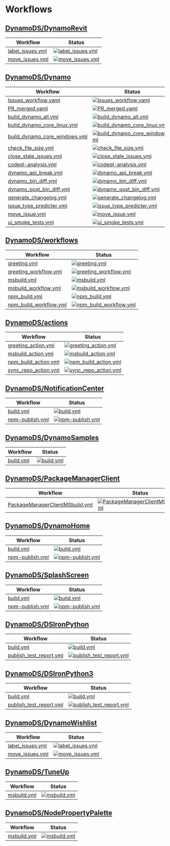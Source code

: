 # Workflows

## [DynamoDS/DynamoRevit](https://github.com/DynamoDS/DynamoRevit)

Workflow | Status
---------|--------
[label_issues.yml](https://github.com/DynamoDS/DynamoRevit/actions/workflows/label_issues.yml) | [![label_issues.yml](https://github.com/DynamoDS/DynamoRevit/actions/workflows/label_issues.yml/badge.svg)](https://github.com/DynamoDS/DynamoRevit/actions/workflows/label_issues.yml)
[move_issues.yml](https://github.com/DynamoDS/DynamoRevit/actions/workflows/move_issues.yml) | [![move_issues.yml](https://github.com/DynamoDS/DynamoRevit/actions/workflows/move_issues.yml/badge.svg)](https://github.com/DynamoDS/DynamoRevit/actions/workflows/move_issues.yml)

## [DynamoDS/Dynamo](https://github.com/DynamoDS/Dynamo)

Workflow | Status
---------|--------
[Issues_workflow.yaml](https://github.com/DynamoDS/Dynamo/actions/workflows/Issues_workflow.yaml) | [![Issues_workflow.yaml](https://github.com/DynamoDS/Dynamo/actions/workflows/Issues_workflow.yaml/badge.svg)](https://github.com/DynamoDS/Dynamo/actions/workflows/Issues_workflow.yaml)
[PR_merged.yaml](https://github.com/DynamoDS/Dynamo/actions/workflows/PR_merged.yaml) | [![PR_merged.yaml](https://github.com/DynamoDS/Dynamo/actions/workflows/PR_merged.yaml/badge.svg)](https://github.com/DynamoDS/Dynamo/actions/workflows/PR_merged.yaml)
[build_dynamo_all.yml](https://github.com/DynamoDS/Dynamo/actions/workflows/build_dynamo_all.yml) | [![build_dynamo_all.yml](https://github.com/DynamoDS/Dynamo/actions/workflows/build_dynamo_all.yml/badge.svg)](https://github.com/DynamoDS/Dynamo/actions/workflows/build_dynamo_all.yml)
[build_dynamo_core_linux.yml](https://github.com/DynamoDS/Dynamo/actions/workflows/build_dynamo_core_linux.yml) | [![build_dynamo_core_linux.yml](https://github.com/DynamoDS/Dynamo/actions/workflows/build_dynamo_core_linux.yml/badge.svg)](https://github.com/DynamoDS/Dynamo/actions/workflows/build_dynamo_core_linux.yml)
[build_dynamo_core_windows.yml](https://github.com/DynamoDS/Dynamo/actions/workflows/build_dynamo_core_windows.yml) | [![build_dynamo_core_windows.yml](https://github.com/DynamoDS/Dynamo/actions/workflows/build_dynamo_core_windows.yml/badge.svg)](https://github.com/DynamoDS/Dynamo/actions/workflows/build_dynamo_core_windows.yml)
[check_file_size.yml](https://github.com/DynamoDS/Dynamo/actions/workflows/check_file_size.yml) | [![check_file_size.yml](https://github.com/DynamoDS/Dynamo/actions/workflows/check_file_size.yml/badge.svg)](https://github.com/DynamoDS/Dynamo/actions/workflows/check_file_size.yml)
[close_stale_issues.yml](https://github.com/DynamoDS/Dynamo/actions/workflows/close_stale_issues.yml) | [![close_stale_issues.yml](https://github.com/DynamoDS/Dynamo/actions/workflows/close_stale_issues.yml/badge.svg)](https://github.com/DynamoDS/Dynamo/actions/workflows/close_stale_issues.yml)
[codeql-analysis.yml](https://github.com/DynamoDS/Dynamo/actions/workflows/codeql-analysis.yml) | [![codeql-analysis.yml](https://github.com/DynamoDS/Dynamo/actions/workflows/codeql-analysis.yml/badge.svg)](https://github.com/DynamoDS/Dynamo/actions/workflows/codeql-analysis.yml)
[dynamo_api_break.yml](https://github.com/DynamoDS/Dynamo/actions/workflows/dynamo_api_break.yml) | [![dynamo_api_break.yml](https://github.com/DynamoDS/Dynamo/actions/workflows/dynamo_api_break.yml/badge.svg)](https://github.com/DynamoDS/Dynamo/actions/workflows/dynamo_api_break.yml)
[dynamo_bin_diff.yml](https://github.com/DynamoDS/Dynamo/actions/workflows/dynamo_bin_diff.yml) | [![dynamo_bin_diff.yml](https://github.com/DynamoDS/Dynamo/actions/workflows/dynamo_bin_diff.yml/badge.svg)](https://github.com/DynamoDS/Dynamo/actions/workflows/dynamo_bin_diff.yml)
[dynamo_post_bin_diff.yml](https://github.com/DynamoDS/Dynamo/actions/workflows/dynamo_post_bin_diff.yml) | [![dynamo_post_bin_diff.yml](https://github.com/DynamoDS/Dynamo/actions/workflows/dynamo_post_bin_diff.yml/badge.svg)](https://github.com/DynamoDS/Dynamo/actions/workflows/dynamo_post_bin_diff.yml)
[generate_changelog.yml](https://github.com/DynamoDS/Dynamo/actions/workflows/generate_changelog.yml) | [![generate_changelog.yml](https://github.com/DynamoDS/Dynamo/actions/workflows/generate_changelog.yml/badge.svg)](https://github.com/DynamoDS/Dynamo/actions/workflows/generate_changelog.yml)
[issue_type_predicter.yml](https://github.com/DynamoDS/Dynamo/actions/workflows/issue_type_predicter.yml) | [![issue_type_predicter.yml](https://github.com/DynamoDS/Dynamo/actions/workflows/issue_type_predicter.yml/badge.svg)](https://github.com/DynamoDS/Dynamo/actions/workflows/issue_type_predicter.yml)
[move_issue.yml](https://github.com/DynamoDS/Dynamo/actions/workflows/move_issue.yml) | [![move_issue.yml](https://github.com/DynamoDS/Dynamo/actions/workflows/move_issue.yml/badge.svg)](https://github.com/DynamoDS/Dynamo/actions/workflows/move_issue.yml)
[ui_smoke_tests.yml](https://github.com/DynamoDS/Dynamo/actions/workflows/ui_smoke_tests.yml) | [![ui_smoke_tests.yml](https://github.com/DynamoDS/Dynamo/actions/workflows/ui_smoke_tests.yml/badge.svg)](https://github.com/DynamoDS/Dynamo/actions/workflows/ui_smoke_tests.yml)

## [DynamoDS/workflows](https://github.com/DynamoDS/workflows)

Workflow | Status
---------|--------
[greeting.yml](https://github.com/DynamoDS/workflows/actions/workflows/greeting.yml) | [![greeting.yml](https://github.com/DynamoDS/workflows/actions/workflows/greeting.yml/badge.svg)](https://github.com/DynamoDS/workflows/actions/workflows/greeting.yml)
[greeting_workflow.yml](https://github.com/DynamoDS/workflows/actions/workflows/greeting_workflow.yml) | [![greeting_workflow.yml](https://github.com/DynamoDS/workflows/actions/workflows/greeting_workflow.yml/badge.svg)](https://github.com/DynamoDS/workflows/actions/workflows/greeting_workflow.yml)
[msbuild.yml](https://github.com/DynamoDS/workflows/actions/workflows/msbuild.yml) | [![msbuild.yml](https://github.com/DynamoDS/workflows/actions/workflows/msbuild.yml/badge.svg)](https://github.com/DynamoDS/workflows/actions/workflows/msbuild.yml)
[msbuild_workflow.yml](https://github.com/DynamoDS/workflows/actions/workflows/msbuild_workflow.yml) | [![msbuild_workflow.yml](https://github.com/DynamoDS/workflows/actions/workflows/msbuild_workflow.yml/badge.svg)](https://github.com/DynamoDS/workflows/actions/workflows/msbuild_workflow.yml)
[npm_build.yml](https://github.com/DynamoDS/workflows/actions/workflows/npm_build.yml) | [![npm_build.yml](https://github.com/DynamoDS/workflows/actions/workflows/npm_build.yml/badge.svg)](https://github.com/DynamoDS/workflows/actions/workflows/npm_build.yml)
[npm_build_workflow.yml](https://github.com/DynamoDS/workflows/actions/workflows/npm_build_workflow.yml) | [![npm_build_workflow.yml](https://github.com/DynamoDS/workflows/actions/workflows/npm_build_workflow.yml/badge.svg)](https://github.com/DynamoDS/workflows/actions/workflows/npm_build_workflow.yml)

## [DynamoDS/actions](https://github.com/DynamoDS/actions)

Workflow | Status
---------|--------
[greeting_action.yml](https://github.com/DynamoDS/actions/actions/workflows/greeting_action.yml) | [![greeting_action.yml](https://github.com/DynamoDS/actions/actions/workflows/greeting_action.yml/badge.svg)](https://github.com/DynamoDS/actions/actions/workflows/greeting_action.yml)
[msbuild_action.yml](https://github.com/DynamoDS/actions/actions/workflows/msbuild_action.yml) | [![msbuild_action.yml](https://github.com/DynamoDS/actions/actions/workflows/msbuild_action.yml/badge.svg)](https://github.com/DynamoDS/actions/actions/workflows/msbuild_action.yml)
[npm_build_action.yml](https://github.com/DynamoDS/actions/actions/workflows/npm_build_action.yml) | [![npm_build_action.yml](https://github.com/DynamoDS/actions/actions/workflows/npm_build_action.yml/badge.svg)](https://github.com/DynamoDS/actions/actions/workflows/npm_build_action.yml)
[sync_repo_action.yml](https://github.com/DynamoDS/actions/actions/workflows/sync_repo_action.yml) | [![sync_repo_action.yml](https://github.com/DynamoDS/actions/actions/workflows/sync_repo_action.yml/badge.svg)](https://github.com/DynamoDS/actions/actions/workflows/sync_repo_action.yml)

## [DynamoDS/NotificationCenter](https://github.com/DynamoDS/NotificationCenter)

Workflow | Status
---------|--------
[build.yml](https://github.com/DynamoDS/NotificationCenter/actions/workflows/build.yml) | [![build.yml](https://github.com/DynamoDS/NotificationCenter/actions/workflows/build.yml/badge.svg)](https://github.com/DynamoDS/NotificationCenter/actions/workflows/build.yml)
[npm-publish.yml](https://github.com/DynamoDS/NotificationCenter/actions/workflows/npm-publish.yml) | [![npm-publish.yml](https://github.com/DynamoDS/NotificationCenter/actions/workflows/npm-publish.yml/badge.svg)](https://github.com/DynamoDS/NotificationCenter/actions/workflows/npm-publish.yml)

## [DynamoDS/DynamoSamples](https://github.com/DynamoDS/DynamoSamples)

Workflow | Status
---------|--------
[build.yml](https://github.com/DynamoDS/DynamoSamples/actions/workflows/build.yml) | [![build.yml](https://github.com/DynamoDS/DynamoSamples/actions/workflows/build.yml/badge.svg)](https://github.com/DynamoDS/DynamoSamples/actions/workflows/build.yml)

## [DynamoDS/PackageManagerClient](https://github.com/DynamoDS/PackageManagerClient)

Workflow | Status
---------|--------
[PackageManagerClientMSbuild.yml](https://github.com/DynamoDS/PackageManagerClient/actions/workflows/PackageManagerClientMSbuild.yml) | [![PackageManagerClientMSbuild.yml](https://github.com/DynamoDS/PackageManagerClient/actions/workflows/PackageManagerClientMSbuild.yml/badge.svg)](https://github.com/DynamoDS/PackageManagerClient/actions/workflows/PackageManagerClientMSbuild.yml)

## [DynamoDS/DynamoHome](https://github.com/DynamoDS/DynamoHome)

Workflow | Status
---------|--------
[build.yml](https://github.com/DynamoDS/DynamoHome/actions/workflows/build.yml) | [![build.yml](https://github.com/DynamoDS/DynamoHome/actions/workflows/build.yml/badge.svg)](https://github.com/DynamoDS/DynamoHome/actions/workflows/build.yml)
[npm-publish.yml](https://github.com/DynamoDS/DynamoHome/actions/workflows/npm-publish.yml) | [![npm-publish.yml](https://github.com/DynamoDS/DynamoHome/actions/workflows/npm-publish.yml/badge.svg)](https://github.com/DynamoDS/DynamoHome/actions/workflows/npm-publish.yml)

## [DynamoDS/SplashScreen](https://github.com/DynamoDS/SplashScreen)

Workflow | Status
---------|--------
[build.yml](https://github.com/DynamoDS/SplashScreen/actions/workflows/build.yml) | [![build.yml](https://github.com/DynamoDS/SplashScreen/actions/workflows/build.yml/badge.svg)](https://github.com/DynamoDS/SplashScreen/actions/workflows/build.yml)
[npm-publish.yml](https://github.com/DynamoDS/SplashScreen/actions/workflows/npm-publish.yml) | [![npm-publish.yml](https://github.com/DynamoDS/SplashScreen/actions/workflows/npm-publish.yml/badge.svg)](https://github.com/DynamoDS/SplashScreen/actions/workflows/npm-publish.yml)

## [DynamoDS/DSIronPython](https://github.com/DynamoDS/DSIronPython)

Workflow | Status
---------|--------
[build.yml](https://github.com/DynamoDS/DSIronPython/actions/workflows/build.yml) | [![build.yml](https://github.com/DynamoDS/DSIronPython/actions/workflows/build.yml/badge.svg)](https://github.com/DynamoDS/DSIronPython/actions/workflows/build.yml)
[publish_test_report.yml](https://github.com/DynamoDS/DSIronPython/actions/workflows/publish_test_report.yml) | [![publish_test_report.yml](https://github.com/DynamoDS/DSIronPython/actions/workflows/publish_test_report.yml/badge.svg)](https://github.com/DynamoDS/DSIronPython/actions/workflows/publish_test_report.yml)

## [DynamoDS/DSIronPython3](https://github.com/DynamoDS/DSIronPython3)

Workflow | Status
---------|--------
[build.yml](https://github.com/DynamoDS/DSIronPython3/actions/workflows/build.yml) | [![build.yml](https://github.com/DynamoDS/DSIronPython3/actions/workflows/build.yml/badge.svg)](https://github.com/DynamoDS/DSIronPython3/actions/workflows/build.yml)
[publish_test_report.yml](https://github.com/DynamoDS/DSIronPython3/actions/workflows/publish_test_report.yml) | [![publish_test_report.yml](https://github.com/DynamoDS/DSIronPython3/actions/workflows/publish_test_report.yml/badge.svg)](https://github.com/DynamoDS/DSIronPython3/actions/workflows/publish_test_report.yml)

## [DynamoDS/DynamoWishlist](https://github.com/DynamoDS/DynamoWishlist)

Workflow | Status
---------|--------
[label_issues.yml](https://github.com/DynamoDS/DynamoWishlist/actions/workflows/label_issues.yml) | [![label_issues.yml](https://github.com/DynamoDS/DynamoWishlist/actions/workflows/label_issues.yml/badge.svg)](https://github.com/DynamoDS/DynamoWishlist/actions/workflows/label_issues.yml)
[move_issues.yml](https://github.com/DynamoDS/DynamoWishlist/actions/workflows/move_issues.yml) | [![move_issues.yml](https://github.com/DynamoDS/DynamoWishlist/actions/workflows/move_issues.yml/badge.svg)](https://github.com/DynamoDS/DynamoWishlist/actions/workflows/move_issues.yml)

## [DynamoDS/TuneUp](https://github.com/DynamoDS/TuneUp)

Workflow | Status
---------|--------
[msbuild.yml](https://github.com/DynamoDS/TuneUp/actions/workflows/msbuild.yml) | [![msbuild.yml](https://github.com/DynamoDS/TuneUp/actions/workflows/msbuild.yml/badge.svg)](https://github.com/DynamoDS/TuneUp/actions/workflows/msbuild.yml)

## [DynamoDS/NodePropertyPalette](https://github.com/DynamoDS/NodePropertyPalette)

Workflow | Status
---------|--------
[msbuild.yml](https://github.com/DynamoDS/NodePropertyPalette/actions/workflows/msbuild.yml) | [![msbuild.yml](https://github.com/DynamoDS/NodePropertyPalette/actions/workflows/msbuild.yml/badge.svg)](https://github.com/DynamoDS/NodePropertyPalette/actions/workflows/msbuild.yml)

